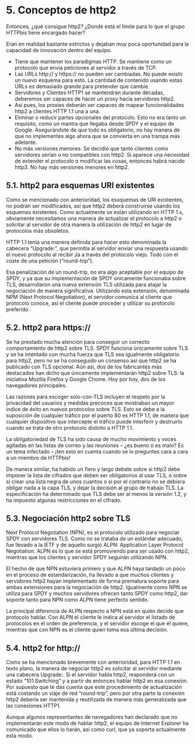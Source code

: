 # 5. Conceptos de http2

Entonces, ¿qué consigue http2? ¿Donde está el límite para lo que el grupo HTTPbis tiene encargado hacer?

Eran en realidad bastante estrictos y dejaban muy poca oportunidad para la capacidad de innovación dentro del equipo.

* Tiene que mantener los paradigmas HTTP. Se mantiene como un protocolo que envía peticiones al servidor a través de TCP.
* Las URLs http:// y https:// no pueden ser cambiadas. No puede existir un nuevo esquema para esto. La cantidad de contenido usando estas URLs es demasiado grande para pretender que cambie.
* Servidores y Clientes HTTP1 se mantendrán durante décadas, deberemos ser capaces de hacer un proxy hacia servidores http2.
* Así pues, los proxies deberán ser capaces de mapear funcionalidades http2 a clientes HTTP 1.1 una a una.
* Eliminar o reducir partes opcionales del protocolo. Esto no era tanto un requisito, como un mantra que llegaba desde SPDY y el equipo de Google. Asegurándote de que todo es obligatorio, no hay manera de que no implementes algo ahora que se convierta en una trampa más adelante.
* No más versiones menores. Se decidió que tanto clientes como servidores serían o no compatibles con http2. Si aparece una necesidad de extender el protocolo o modificar las cosas, entonces habrá nacido http3. No hay más versiones menores en http2.

## 5.1. http2 para esquemas URI existentes

Como se mencionado con anterioridad, los esxquemas de URI existentes, no podrán ser modificados, así que http2 deberá construirse usando los esquemas existentes. Como actualmente se están utilizando en HTTP 1.x, obviamente necesitamos una manera de actualizar el protocolo a http2 o solicitar al servidor de otra manera la utilización de http2 en lugar de protocolos más obsoletos.

HTTP 1.1 tenía una manera definida para hacer esto denominada la cabecera “Upgrade:”, que permitía al servidor enviar una respuesta usando el nuevo protocolo al recibir ¡la a través del protocolo viejo. Todo con el coste de una petición \(“round-trip”\).

Esa penalización de un round-trip, no era algo aceptable por el equipo de SPDY, y ya que su implementación de SPDY únicamente funcionaba sobre TLS, desarrollaron una nueva extensión TLS utilizada para atajar la negociación de manera significativa. Utilizando esta extensión, denominada NPM \(Next Protocol Negotiation\), el servidor comunica al cliente que protocolo conoce, así el cliente puede proceder y utilizar su protocolo preferido.

## 5.2. http2 para https://

Se ha prestado mucha atención para conseguir un correcto comportamiento de http2 sobre TLS. SPDY funciona únicamente sobre TLS y se ha intentado con mucha fuerza que TLS sea igualmente obligatorio para http2, pero no se ha conseguido un consenso así que http2 se ha publicado con TLS opcional. Aún así, dos de los fabricantes más destacados han dicho que únicamente implementarán http2 sobre TLS: la iniciativa Mozilla Firefox y Google Chome. Hoy por hoy, dos de los navegadores principales.

Las razones para escoger solo-con-TLS incluyen el respeto por la privacidad del usuarios y medidas precoces que mostraban un mayor índice de éxito en nuevos protocolos sobre TLS. Esto se debe a la suposición de cualquier tráfico por el puerto 80 es HTTP 1.1, de manera que cualquier dispositivo que intercepte el tráfico puede interferir y destruirlo cuando se trata de otro protocolo distinto a HTTP 1.1.

La obligatoriedad de TLS ha sido causa de mucho movimiento y voces agitadas en las listas de correo y las reuniones – ¿es bueno o es malo? Es un tema infectado – ¡ten esto en cuenta cuando se lo preguntes cara a cara a un miembro de HTTPbis!

De manera similar, ha habido un fiero y largo debate sobre si http2 debe imponer la lista de cifrados que deben ser obligatorios al usar TLS, o sobre si crear una lista negra de unos cuantos o si por el contrario no se debiera obligar nada a la capa TLS, y dejar la decisión al grupo de trabajo TLS. La especificación ha determinado que TLS debe ser al menos la versión 1.2, y ha impuesto algunas restricciones en el cifrado.

## 5.3. Negociación http2 sobre TLS

Next Protocol Negotiation \(NPN\), es el protocolo utilizado para negociar SPDY con servidores TLS. Como no se trataba de un estándar adecuado, fue llevado a la IETF y de aquello surgió ALPN: Application Layer Protocol Negotiation. ALPN es lo que se está promoviendo para ser usado con http2, mientras que los clientes y servidor SPDY seguirán utilizando NPN.

El hecho de que NPN estuviera primero y que ALPN haya tardado un poco en el proceso de estandarización, ha llevado a que muchos clientes y servidores http2 hayan implementado de forma prematura soporte para ambas extensiones para la negociación de http2. Igualmente como NPN se utiliza para SPDY y muchos servidores ofrecen tanto SPDY como http2, dar soporte tanto para NPN como ALPN tiene perfecto sentido.

La principal diferencia de ALPN respecto a NPN está en quién decide que protocolo hablar. Con ALPN el cliente le indica al servidor el listado de protocolos en el orden de preferencia, y el servidor escoge el que él quiere, mientras que con NPN es el cliente quien toma esa última decisión.

## 5.4. http2 for http://

Como se ha mencionado brevemente con anterioridad, para HTTP 1.1 en texto plano, la manera de negociar http2 es solicitar al servidor mediante una cabecera Upgrade:. Si el servidor habla http2, responderá con un estado “101 Switching” y a partir de entonces hablar http2 en esa conexión. Por supuesto que te das cuenta que este procedimiento de actualización está costando un viaje de red “round-trip”, pero por otra parte la conexión http2 debería ser mantenida y reutilizada de manera más generalizada que las conexiones HTTP1.

Aunque algunos representantes de navegadores han declarado que no implementarán este modo de hablar http2, el equipo de Internet Explorer ha comunicado que ellos lo harán, así como curl, que ya soporta actualmente esta modo.


